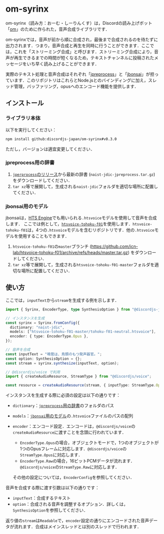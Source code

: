 # om-syrinx

om-syrinx（読み方：おーむ・しーりんくす）は，Discordの読み上げボット「[om](https://github.com/discordjs-japan/om)」のために作られた，音声合成ライブラリです．

om-syrinxでは，音声が前から順に合成され，最後まで合成されるのを待たずに出力されます．つまり，音声合成と再生を同時に行うことができます．ここでは，これを「ストリーミング合成」と呼びます．ストリーミング合成により，音声が再生できるまでの時間が短くなるため，テキストチャンネルに投稿されたメッセージをいち早く読み上げることができます．

実際のテキスト処理と音声合成はそれぞれ「[jpreprocess](https://crates.io/crates/jpreprocess)」と「[jbonsai](https://crates.io/crates/jbonsai)」が担っています．このリポジトリはこれらとNode.jsとのバインディングに加え，スレッド管理，バッファリング，opusへのエンコード機能を提供します．

## インストール

### ライブラリ本体

以下を実行してください：
```sh
npm install github:discordjs-japan/om-syrinx#v0.3.0
```
ただし，バージョンは適宜変更してください．

### jpreprocess用の辞書

1.  [`jperprocess`のリリース](https://github.com/jpreprocess/jpreprocess/releases)から最新の辞書 (`naist-jdic-jpreprocess.tar.gz`) をダウンロードしてください．
1.  `tar xz`等で展開して，生成される`naist-jdic`フォルダを適切な場所に配置してください．

### jbonsai用のモデル

jbonsaiは，[HTS Engine](https://hts-engine.sourceforge.net)でも用いられる`.htsvoice`モデルを使用して音声を合成します．
ここでは例として，[`htsvoice-tohoku-f01`](https://github.com/icn-lab/htsvoice-tohoku-f01)を使用します．`htsvoice-tohoku-f01`は，4つの`.htsvoice`モデルを含むリポジトリです．他の`.htsvoice`モデルを使用することもできます．

1.  `htsvoice-tohoku-f01`の`master`ブランチ (<https://github.com/icn-lab/htsvoice-tohoku-f01/archive/refs/heads/master.tar.gz>) をダウンロードしてください．
1.  `tar xz`等で展開して，生成される`htsvoice-tohoku-f01-master`フォルダを適切な場所に配置してください．

## 使い方

ここでは，`inputText`から`stream`を生成する例を示します．

```ts
import { Syrinx, EncoderType, type SynthesisOption } from "@discordjs-japan/om-syrinx";

// インスタンスを生成
const syrinx = Syrinx.fromConfig({
  dictionary: "naist-jdic",
  models: ["htsvoice-tohoku-f01-master/tohoku-f01-neutral.htsvoice"],
  encoder: { type: EncoderType.Opus },
});

// 音声を合成
const inputText = "鳴管は、鳥類のもつ発声器官。";
const option: SynthesisOption = {};
const stream = syrinx.synthesize(inputText, option);

// @discordjs/voice で利用
import { createAudioResource, StreamType } from "@discordjs/voice";

const resource = createAudioResource(stream, { inputType: StreamType.Opus });
```

インスタンスを生成する際に必須の設定は以下の通りです：
- `dictionary`：[`jpreprocess`用の辞書](#jpreprocess用の辞書)のフォルダのパス
- `models`：[`jbonsai`用のモデル](#jbonsai用のモデル)の`.htsvoice`ファイルのパスの配列
- `encoder`：エンコード設定．エンコードは，`@discordjs/voice`の`createAudioResource`に渡すことを念頭に行われています．
  - `EncoderType.Opus`の場合，オブジェクトモードで，1つのオブジェクトが1つのOpusフレームに対応します．`@discordjs/voice`の`StreamType.Opus`に対応します．
  - `EncoderType.Raw`の場合，16ビットPCMデータが流れます．`@discordjs/voice`の`StreamType.Raw`に対応します．
  
  その他の設定については，`EncoderConfig`を参照してください．

音声を合成する際に渡す引数は以下の通りです：
- `inputText`：合成するテキスト
- `option`：合成される音声を調整するオプション．詳しくは，`SynthesisOption`を参照してください．

返り値の`stream`は`Readable`で，`encoder`設定の通りにエンコードされた音声データが流れます．合成はメインスレッドとは別のスレッドで行われます．
